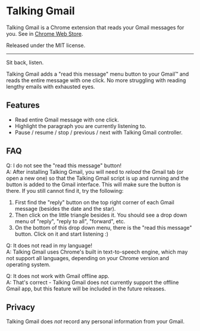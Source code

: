 Talking Gmail
====

Talking Gmail is a Chrome extension that reads your Gmail messages for you. See in [Chrome Web Store](https://chrome.google.com/webstore/detail/cgbcmpomlglaoledgjlnamdfgfghflan).

Released under the MIT license.


- - - - -


Sit back, listen.

Talking Gmail adds a "read this message" menu button to your Gmail™ and reads the entire message with one click. No more struggling with reading lengthy emails with exhausted eyes.


Features
----

* Read entire Gmail message with one click.
* Highlight the paragraph you are currently listening to.
* Pause / resume / stop / previous / next with Talking Gmail controller.


FAQ
----

Q: I do not see the "read this message" button!  
A: After installing Talking Gmail, you will need to *reload* the Gmail tab (or open a new one) so that the Talking Gmail script is up and running and the button is added to the Gmail interface. This will make sure the button is there. If you still cannot find it, try the following:

1. First find the "reply" button on the top right corner of each Gmail message (besides the date and the star).
2. Then click on the little triangle besides it. You should see a drop down menu of "reply", "reply to all", "forward", etc.
3. On the bottom of this drop down menu, there is the "read this message" button. Click on it and start listening :)

Q: It does not read in my language!  
A: Talking Gmail uses Chrome's built in text-to-speech engine, which may not support all languages, depending on your Chrome version and operating system.

Q: It does not work with Gmail offline app.  
A: That's correct - Talking Gmail does not currently support the offline Gmail app, but this feature will be included in the future releases.


Privacy
----

Talking Gmail does *not* record any personal information from your Gmail.